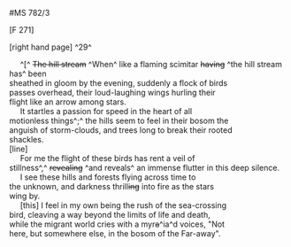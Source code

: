 #MS 782/3

[F 271]

[right hand page] ^29^

&nbsp;&nbsp;&nbsp;&nbsp;&nbsp;^[^ ~~The hill stream~~ ^When^ like a flaming scimitar ~~having~~ ^the hill stream has^ been \
sheathed in gloom by the evening, suddenly a flock of birds \
passes overhead, their loud-laughing wings hurling their \
flight like an arrow among stars. \
&nbsp;&nbsp;&nbsp;&nbsp;&nbsp;It startles a passion for speed in the heart of all \
motionless things^;^ the hills seem to feel in their bosom the \
anguish of storm-clouds, and trees long to break their rooted \
shackles. \
[line] \
&nbsp;&nbsp;&nbsp;&nbsp;&nbsp;For me the flight of these birds has rent a veil of \
stillness^,^ ~~revealing~~ ^and reveals^ an immense flutter in this deep silence. \
&nbsp;&nbsp;&nbsp;&nbsp;&nbsp;I see these hills and forests flying across time to \
the unknown, and darkness thrill~~ing~~ into fire as the stars \
wing by. \
&nbsp;&nbsp;&nbsp;&nbsp;&nbsp;[this] I feel in my own being
the rush of the sea-crossing \
bird, cleaving a way beyond the limits of life and death, \
while the migrant world cries with a myr~~a~~^ia^d voices, "Not \
here, but somewhere else, in the bosom of the Far-away".
